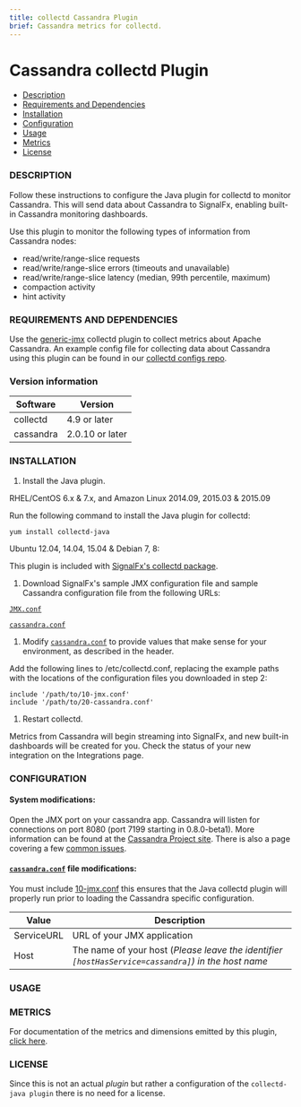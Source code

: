 ```yaml
---
title: collectd Cassandra Plugin
brief: Cassandra metrics for collectd.
---
```


# Cassandra collectd Plugin

- [Description](#description)
- [Requirements and Dependencies](#requirements-and-dependencies)
- [Installation](#installation)
- [Configuration](#configuration)
- [Usage](#usage)
- [Metrics](#metrics)
- [License](#license)

### DESCRIPTION

Follow these instructions to configure the Java plugin for collectd to monitor Cassandra. This will send data about Cassandra to SignalFx, enabling built-in Cassandra monitoring dashboards.

Use this plugin to monitor the following types of information from Cassandra nodes:

* read/write/range-slice requests
* read/write/range-slice errors (timeouts and unavailable)
* read/write/range-slice latency (median, 99th percentile, maximum)
* compaction activity
* hint activity

### REQUIREMENTS AND DEPENDENCIES

Use the [generic-jmx](https://collectd.org/wiki/index.php/Plugin:GenericJMX) collectd plugin to collect metrics about Apache Cassandra. An example config file for collecting data about Cassandra using this plugin can be found in our [collectd configs repo](https://github.com/signalfx/signalfx-collectd-configs/blob/master/managed_config/20-cassandra.conf).

### Version information

| Software  | Version        |
|-----------|----------------|
| collectd  |  4.9 or later  |
| cassandra | 2.0.10 or later|


### INSTALLATION

1. Install the Java plugin.

 RHEL/CentOS 6.x & 7.x, and Amazon Linux 2014.09, 2015.03 & 2015.09

 Run the following command to install the Java plugin for collectd:

 ```
 yum install collectd-java
 ```
 Ubuntu 12.04, 14.04, 15.04 & Debian 7, 8:

 This plugin is included with [SignalFx's collectd package](https://support.signalfx.com/hc/en-us/articles/208080123).

1. Download SignalFx's sample JMX configuration file and sample Cassandra configuration file from the following URLs:

 [`JMX.conf`](https://github.com/signalfx/Integrations/blob/master/collectd-java/10-jmx.conf)

 [`cassandra.conf`](https://github.com/signalfx/Integrations/blob/master/collectd-cassandra/20-cassandra.conf)

1. Modify [`cassandra.conf`](https://github.com/signalfx/Integrations/blob/master/collectd-cassandra/20-cassandra.conf) to provide values that make sense for your environment, as described in the header.

 Add the following lines to /etc/collectd.conf, replacing the example paths with the locations of the configuration files you downloaded in step 2:
 ```
 include '/path/to/10-jmx.conf'
 include '/path/to/20-cassandra.conf'
 ```
1. Restart collectd.

Metrics from Cassandra will begin streaming into SignalFx, and new built-in dashboards will be created for you. Check the status of your new integration on the Integrations page.

### CONFIGURATION

#### System modifications:

Open the JMX port on your cassandra app. Cassandra will listen for connections on port 8080 (port 7199 starting in 0.8.0-beta1). More information can be found at the [Cassandra Project site](http://wiki.apache.org/cassandra/JmxInterface). There is also a page covering a few [common issues](http://wiki.apache.org/cassandra/JmxGotchas).

#### [`cassandra.conf`](https://github.com/signalfx/Integrations/blob/master/collectd-cassandra/20-cassandra.conf) file modifications:

You must include [10-jmx.conf]() this ensures that the Java collectd plugin will properly run prior to loading the Cassandra specific configuration.

| Value | Description |
|-------|-------------|
| ServiceURL | URL of your JMX application|
| Host | The name of your host (_Please leave the identifier `[hostHasService=cassandra]`) in the host name_|

### USAGE

### METRICS

For documentation of the metrics and dimensions emitted by this plugin, [click here](././docs).

### LICENSE

Since this is not an actual _plugin_ but rather a configuration of the `collectd-java plugin` there is no need for a license.
